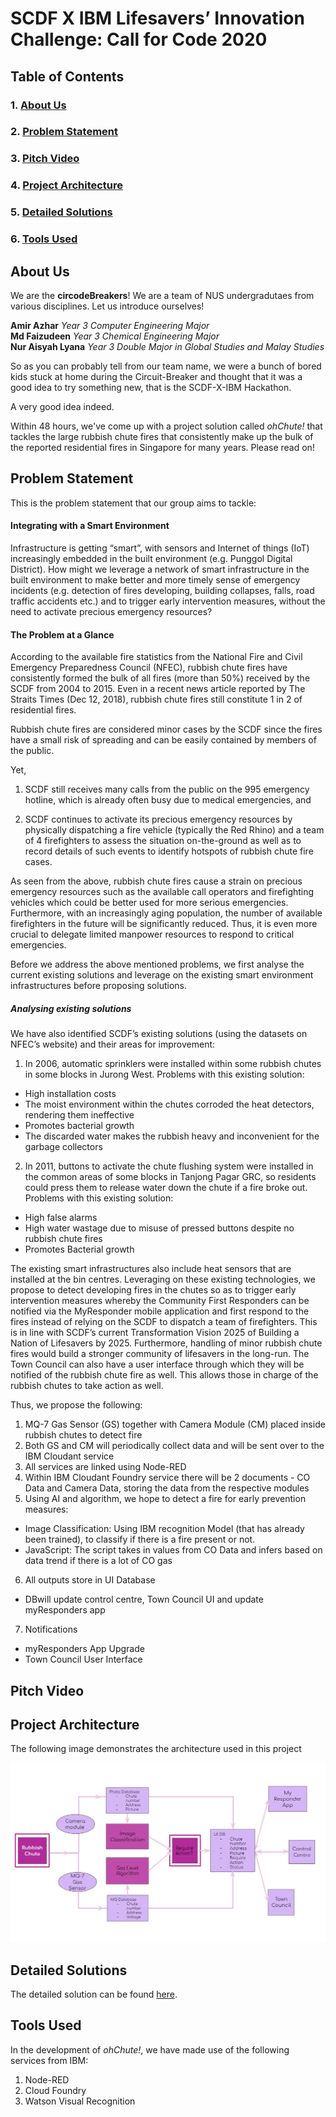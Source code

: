 # SCDF X IBM Lifesavers’ Innovation Challenge: Call for Code 2020

## Table of Contents
### 1. [About Us](#about-us)
### 2. [Problem Statement](#problem-statement)
### 3. [Pitch Video](#pitch-video)
### 4. [Project Architecture](#project-architecture)
### 5. [Detailed Solutions](#detailed-solutions)
### 6. [Tools Used](#tools-used)

## About Us 
We are the **circodeBreakers**! We are a team of NUS undergradutaes from various disciplines. 
Let us introduce ourselves!

**Amir Azhar** *Year 3 Computer Engineering Major*
</br>
**Md Faizudeen** *Year 3 Chemical Engineering Major*
</br>
**Nur Aisyah Lyana** *Year 3 Double Major in Global Studies and Malay Studies*

So as you can probably tell from our team name, we were a bunch of bored kids stuck at home during the Circuit-Breaker and thought that it was a good idea to try something new, that is the SCDF-X-IBM Hackathon. 

A very good idea indeed.

Within 48 hours, we've come up with a project solution called *ohChute!* that tackles the large rubbish chute fires that consistently make up the bulk of the reported residential fires in Singapore for many years. Please read on!

## Problem Statement 
This is the problem statement that our group aims to tackle:

#### Integrating with a Smart Environment

Infrastructure is getting “smart”, with sensors and Internet of things (IoT) increasingly embedded in the built environment (e.g. Punggol Digital District). How might we leverage a network of smart infrastructure in the built environment to make better and more timely sense of emergency incidents (e.g. detection of fires developing, building collapses, falls, road traffic accidents etc.) and to trigger early intervention measures, without the need to activate precious emergency resources?

#### The Problem at a Glance

According to the available fire statistics from the National Fire and Civil Emergency Preparedness Council (NFEC), rubbish chute fires have consistently formed the bulk of all fires (more than 50%) received by the SCDF from 2004 to 2015. Even in a recent news article reported by The Straits Times (Dec 12, 2018), rubbish chute fires still constitute 1 in 2 of residential fires.

Rubbish chute fires are considered minor cases by the SCDF since the fires have a small risk of spreading and can be easily contained by members of the public.

Yet, 

1. SCDF still receives many calls from the public on the 995 emergency hotline, which is already often busy due to medical emergencies, and

2. SCDF continues to activate its precious emergency resources by physically dispatching a fire vehicle (typically the Red Rhino) and a team of 4 firefighters to assess the situation on-the-ground as well as to record details of such events to identify hotspots of rubbish chute fire cases. 

As seen from the above, rubbish chute fires cause a strain on precious emergency resources such as the available call operators and firefighting vehicles which could be better used for more serious emergencies. Furthermore, with an increasingly aging population, the number of available firefighters in the future will be significantly reduced. Thus, it is even more crucial to delegate limited manpower resources to respond to critical emergencies.

Before we address the above mentioned problems, we first analyse the current existing solutions and leverage on the existing smart environment infrastructures before proposing solutions.

##### Analysing existing solutions
We have also identified SCDF’s existing solutions (using the datasets on NFEC’s website) and their areas for improvement:

1. In 2006, automatic sprinklers were installed within some rubbish chutes in some blocks in Jurong West. Problems with this existing solution: 
- High installation costs 
- The moist environment within the chutes corroded the heat detectors, rendering them ineffective
- Promotes bacterial growth 
- The discarded water makes the rubbish heavy and inconvenient for the garbage collectors

2. In 2011, buttons to activate the chute flushing system were installed in the common areas of some blocks in Tanjong Pagar GRC, so residents could press them to release water down the chute if a fire broke out. Problems with this existing solution: 
- High false alarms
- High water wastage due to misuse of pressed buttons despite no rubbish chute fires
- Promotes Bacterial growth

The existing smart infrastructures also include heat sensors that are installed at the bin centres. Leveraging on these existing technologies, we propose to detect developing fires in the chutes so as to trigger early intervention measures whereby the Community First Responders can be notified via the MyResponder mobile application and first respond to the fires instead of relying on the SCDF to dispatch a team of firefighters. This is in line with SCDF’s current Transformation Vision 2025 of Building a Nation of Lifesavers by 2025.  Furthermore, handling of minor rubbish chute fires would build a stronger community of lifesavers in the long-run. The Town Council can also have a user interface through which they will be notified of the rubbish chute fire as well. This allows those in charge of the rubbish chutes to take action as well.

Thus, we propose the following:

1. MQ-7 Gas Sensor (GS) together with Camera Module (CM) placed inside rubbish chutes to detect fire
2. Both GS and CM will periodically collect data and will be sent over to the IBM Cloudant service
3. All services are linked using Node-RED
4. Within IBM Cloudant Foundry service there will be 2 documents - CO Data and Camera Data, storing the data from the respective modules
5. Using AI and algorithm, we hope to detect a fire for early prevention measures:
 - Image Classification: Using IBM recognition Model (that has already been trained), to classify if there is a fire present or not. 
 - JavaScript: The script takes in values from CO Data and infers based on data trend if there is a lot of CO gas 
6. All outputs store in UI Database 
 - DBwill update control centre, Town Council UI and update myResponders app
7. Notifications
- myResponders App Upgrade
- Town Council User Interface

## Pitch Video

## Project Architecture
The following image demonstrates the architecture used in this project

![Architecture](images/projectarchitecture.jpg)

## Detailed Solutions
The detailed solution can be found [here](Detailed-Solution.md).

## Tools Used 
In the development of *ohChute!*, we have made use of the following services from IBM:

1. Node-RED
2. Cloud Foundry
3. Watson Visual Recognition

